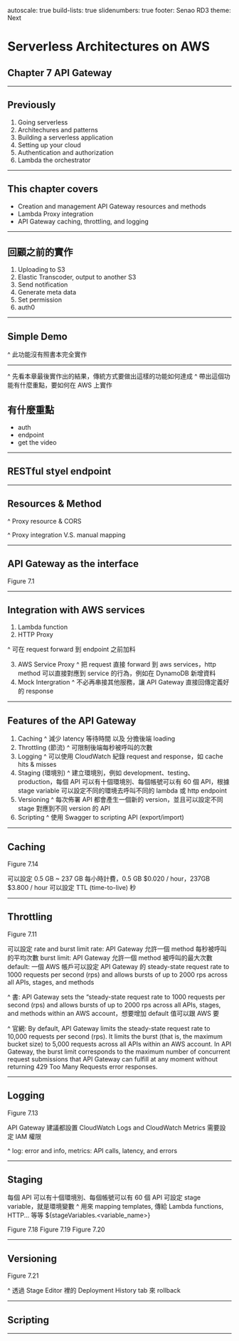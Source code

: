 autoscale: true
build-lists: true
slidenumbers: true
footer: Senao RD3
theme: Next

# Serverless Architectures on AWS
## Chapter 7 API Gateway

---

## Previously

1. Going serverless
2. Architechures and patterns
3. Building a serverless application
4. Setting up your cloud
5. Authentication and authorization
6. Lambda the orchestrator

---

## This chapter covers

- Creation and management API Gateway resources and methods
- Lambda Proxy integration
- API Gateway caching, throttling, and logging

---

## 回顧之前的實作

1. Uploading to S3
2. Elastic Transcoder, output to another S3
3. Send notification
4. Generate meta data
5. Set permission
6. auth0

---

## Simple Demo

^ 此功能沒有照書本完全實作

---

^ 先看本章最後實作出的結果，傳統方式要做出這樣的功能如何達成
^ 帶出這個功能有什麼重點，要如何在 AWS 上實作

## 有什麼重點

- auth
- endpoint
- get the video

---

## RESTful styel endpoint

---

## Resources & Method

^ Proxy resource & CORS

^ Proxy integration V.S. manual mapping

---

## API Gateway as the interface

Figure 7.1

---

## Integration with AWS services

1. Lambda function
2. HTTP Proxy

^ 可在 request forward 到 endpoint 之前加料

3. AWS Service Proxy
  ^ 把 request 直接 forward 到 aws services，http method 可以直接對應到 service 的行為，例如在 DynamoDB 新增資料
4. Mock Intergration
  ^ 不必再串接其他服務，讓 API Gateway 直接回傳定義好的 response

---

## Features of the API Gateway

1. Caching
  ^ 減少 latency 等待時間 以及 分擔後端 loading
2. Throttling (節流)
  ^ 可限制後端每秒被呼叫的次數
3. Logging
  ^  可以使用 CloudWatch 紀錄 request and response，如 cache hits & misses
4. Staging (環境別)
  ^ 建立環境別，例如 development、testing、production，每個 API 可以有十個環境別、每個帳號可以有 60 個 API，根據 stage variable 可以設定不同的環境去呼叫不同的 lambda 或 http endpoint
5. Versioning
  ^ 每次佈署 API 都會產生一個新的 version，並且可以設定不同 stage 對應到不同 version 的 API
6. Scripting
  ^ 使用 Swagger to scripting API (export/import)

---

## Caching

Figure 7.14

可以設定 0.5 GB ~ 237 GB
每小時計費，0.5 GB $0.020 / hour，237GB $3.800 / hour
可以設定 TTL (time-to-live) 秒

---

## Throttling

Figure 7.11

可以設定 rate and burst limit
rate: API Gateway 允許一個 method 每秒被呼叫的平均次數
burst limit: API Gateway 允許一個 method 被呼叫的最大次數
default: 一個 AWS 帳戶可以設定 API Gateway 的 steady-state request rate to 1000 requests per second (rps) and allows bursts of up to 2000 rps across all APIs, stages, and methods

^ 書: API Gateway sets the “steady-state request rate to 1000 requests per second
(rps) and allows bursts of up to 2000 rps across all APIs, stages, and methods within an
AWS account，想要增加 default 值可以跟 AWS 要

^ 官網: By default, API Gateway limits the steady-state request rate to 10,000 requests per second (rps). It limits the burst (that is, the maximum bucket size) to 5,000 requests across all APIs within an AWS account. In API Gateway, the burst limit corresponds to the maximum number of concurrent request submissions that API Gateway can fulfill at any moment without returning 429 Too Many Requests error responses.

---

## Logging

Figure 7.13

API Gateway 建議都設置 CloudWatch Logs and CloudWatch Metrics
需要設定 IAM 權限

^ log: error and info, metrics: API calls, latency, and errors

---

## Staging

每個 API 可以有十個環境別、每個帳號可以有 60 個 API
可設定 stage variable，就是環境變數
^ 用來 mapping templates, 傳給 Lambda functions, HTTP... 等等
${stageVariables.<variable_name>}

Figure 7.18
Figure 7.19
Figure 7.20

---

## Versioning

Figure 7.21

^ 透過 Stage Editor 裡的 Deployment History tab 來 rollback

---

## Scripting

---